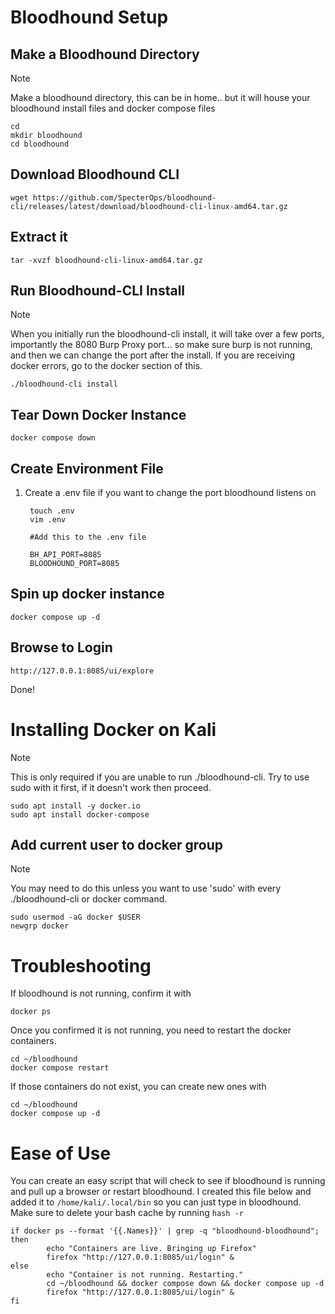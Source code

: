 # Bloodhound Setup

## Make a Bloodhound Directory
> [!NOTE] 
> Make a bloodhound directory, this can be in home.. but it will house your bloodhound install files and docker compose files

```
cd
mkdir bloodhound
cd bloodhound
```

## Download Bloodhound CLI

```
wget https://github.com/SpecterOps/bloodhound-cli/releases/latest/download/bloodhound-cli-linux-amd64.tar.gz
```

## Extract it
```
tar -xvzf bloodhound-cli-linux-amd64.tar.gz
```

## Run Bloodhound-CLI Install
> [!NOTE] 
> When you initially run the bloodhound-cli install, it will take over a few ports, importantly the 8080 Burp Proxy port... so make sure burp is not running, and then we can change the port after the install. If you are receiving docker errors, go to the docker section of this.

```
./bloodhound-cli install
```

## Tear Down Docker Instance

```
docker compose down
```

## Create Environment File

1) Create a .env file if you want to change the port bloodhound listens on

        touch .env
        vim .env

        #Add this to the .env file

        BH_API_PORT=8085
        BLOODHOUND_PORT=8085

## Spin up docker instance

```
docker compose up -d
```

## Browse to Login

```
http://127.0.0.1:8085/ui/explore
```

Done!

# Installing Docker on Kali
> [!NOTE]
> This is only required if you are unable to run ./bloodhound-cli. Try to use sudo with it first, if it doesn't work then proceed.

```
sudo apt install -y docker.io
sudo apt install docker-compose
```

## Add current user to docker group
> [!NOTE]
> You may need to do this unless you want to use 'sudo' with every ./bloodhound-cli or docker command.

```
sudo usermod -aG docker $USER
newgrp docker
```

# Troubleshooting
If bloodhound is not running, confirm it with

```
docker ps
```

Once you confirmed it is not running, you need to restart the docker containers.

```
cd ~/bloodhound
docker compose restart
```

If those containers do not exist, you can create new ones with
```
cd ~/bloodhound
docker compose up -d
```

# Ease of Use
You can create an easy script that will check to see if bloodhound is running and pull up a browser or restart bloodhound. I created this file below and added it to `/home/kali/.local/bin` so you can just type in bloodhound. Make sure to delete your bash cache by running `hash -r`

```
if docker ps --format '{{.Names}}' | grep -q "bloodhound-bloodhound"; then 
        echo "Containers are live. Bringing up Firefox"
        firefox "http://127.0.0.1:8085/ui/login" &
else
        echo "Container is not running. Restarting."
        cd ~/bloodhound && docker compose down && docker compose up -d
        firefox "http://127.0.0.1:8085/ui/login" &
fi
```

